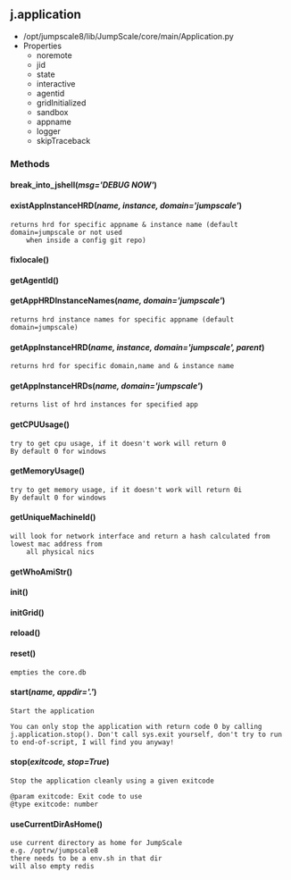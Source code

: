 <!-- toc -->
## j.application

- /opt/jumpscale8/lib/JumpScale/core/main/Application.py
- Properties
    - noremote
    - jid
    - state
    - interactive
    - agentid
    - gridInitialized
    - sandbox
    - appname
    - logger
    - skipTraceback

### Methods

#### break_into_jshell(*msg='DEBUG NOW'*) 

#### existAppInstanceHRD(*name, instance, domain='jumpscale'*) 

```
returns hrd for specific appname & instance name (default domain=jumpscale or not used
    when inside a config git repo)

```

#### fixlocale() 

#### getAgentId() 

#### getAppHRDInstanceNames(*name, domain='jumpscale'*) 

```
returns hrd instance names for specific appname (default domain=jumpscale)

```

#### getAppInstanceHRD(*name, instance, domain='jumpscale', parent*) 

```
returns hrd for specific domain,name and & instance name

```

#### getAppInstanceHRDs(*name, domain='jumpscale'*) 

```
returns list of hrd instances for specified app

```

#### getCPUUsage() 

```
try to get cpu usage, if it doesn't work will return 0
By default 0 for windows

```

#### getMemoryUsage() 

```
try to get memory usage, if it doesn't work will return 0i
By default 0 for windows

```

#### getUniqueMachineId() 

```
will look for network interface and return a hash calculated from lowest mac address from
    all physical nics

```

#### getWhoAmiStr() 

#### init() 

#### initGrid() 

#### reload() 

#### reset() 

```
empties the core.db

```

#### start(*name, appdir='.'*) 

```
Start the application

You can only stop the application with return code 0 by calling
j.application.stop(). Don't call sys.exit yourself, don't try to run
to end-of-script, I will find you anyway!

```

#### stop(*exitcode, stop=True*) 

```
Stop the application cleanly using a given exitcode

@param exitcode: Exit code to use
@type exitcode: number

```

#### useCurrentDirAsHome() 

```
use current directory as home for JumpScale
e.g. /optrw/jumpscale8
there needs to be a env.sh in that dir
will also empty redis

```

